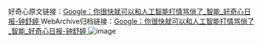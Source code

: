 好奇心原文链接：[Google：你很快就可以和人工智能打情骂俏了_智能_好奇心日报-钟舒婷 ](https://www.qdaily.com/articles/9940.html)
WebArchive归档链接：[Google：你很快就可以和人工智能打情骂俏了_智能_好奇心日报-钟舒婷 ](http://web.archive.org/web/20190623155308/https://www.qdaily.com/articles/9940.html)
![image](http://ww3.sinaimg.cn/large/007d5XDply1g3vh9ocypwj30u03c0e81)